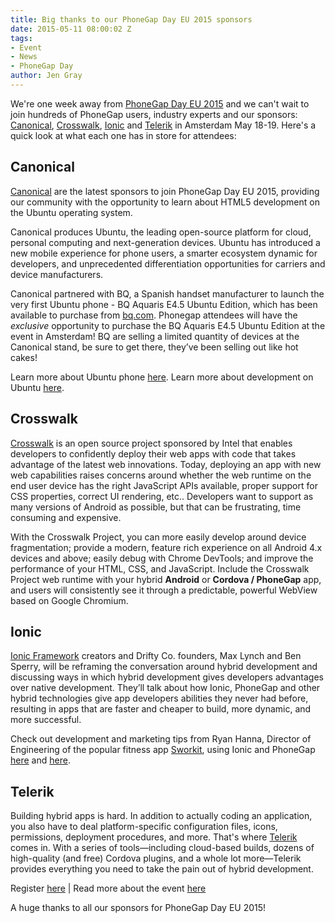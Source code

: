 ```yaml
---
title: Big thanks to our PhoneGap Day EU 2015 sponsors
date: 2015-05-11 08:00:02 Z
tags:
- Event
- News
- PhoneGap Day
author: Jen Gray
---
```


We're one week away from [PhoneGap Day EU 2015](http://pgday.phonegap.com/eu2015/) and we can't wait to join hundreds of PhoneGap users, industry experts and our sponsors: [Canonical](http://www.canonical.com/), [Crosswalk](https://crosswalk-project.org/), [Ionic](http://ionicframework.com/) and [Telerik](http://www.telerik.com/) in Amsterdam May 18-19. Here's a quick look at what each one has in store for attendees:

## Canonical

[Canonical](http://www.canonical.com/) are the latest sponsors to join PhoneGap Day EU 2015, providing our community with the opportunity to learn about HTML5 development on the Ubuntu operating system.

Canonical produces Ubuntu, the leading open-source platform for cloud, personal computing and next-generation devices. Ubuntu has introduced a new mobile experience for phone users, a smarter ecosystem dynamic for developers, and unprecedented differentiation opportunities for carriers and device manufacturers.

Canonical partnered with BQ, a Spanish handset manufacturer to launch the very first Ubuntu phone - BQ Aquaris E4.5 Ubuntu Edition, which has been available to purchase from [bq.com](http://www.bq.com/gb/). Phonegap attendees will have the _exclusive_ opportunity to purchase the BQ Aquaris E4.5 Ubuntu Edition at the event in Amsterdam! BQ are selling a limited quantity of devices at the Canonical stand, be sure to get there, they’ve been selling out like hot cakes!

Learn more about Ubuntu phone [here](http://www.ubuntu.com/phone/).
Learn more about development on Ubuntu [here](https://developer.ubuntu.com/en/).

## Crosswalk

[Crosswalk](https://crosswalk-project.org/) is an open source project sponsored by Intel that enables developers to confidently deploy their web apps with code that takes advantage of the latest web innovations. Today, deploying an app with new web capabilities raises concerns around whether the web runtime on the end user device has the right JavaScript APIs available, proper support for CSS properties, correct UI rendering, etc..  Developers want to support as many versions of Android as possible, but that can be frustrating, time consuming and expensive.

With the Crosswalk Project, you can more easily develop around device fragmentation; provide a modern, feature rich experience on all Android 4.x devices and above; easily debug with Chrome DevTools; and improve the performance of your HTML, CSS, and JavaScript. Include the Crosswalk Project web runtime with your hybrid __Android__ or __Cordova / PhoneGap__ app, and users will consistently see it through a predictable, powerful WebView based on Google Chromium.

## Ionic

[Ionic Framework](http://ionicframework.com/) creators and Drifty Co. founders, Max Lynch and Ben Sperry, will be reframing the conversation around hybrid development and discussing ways in which hybrid development gives developers advantages over native development. They’ll talk about how Ionic, PhoneGap and other hybrid technologies give app developers abilities they never had before, resulting in apps that are faster and cheaper to build, more dynamic, and more successful.

Check out development and marketing tips from Ryan Hanna, Director of Engineering of the popular fitness app [Sworkit](http://sworkit.com/), using Ionic and PhoneGap [here](https://phonegap.com/blog/2015/03/19/sworkit-guest-post-pt1/) and [here](https://phonegap.com/blog/2015/05/06/sworkit-guest-post-pt-2/).

## Telerik

Building hybrid apps is hard. In addition to actually coding an application, you also have to deal platform-specific configuration files, icons, permissions, deployment procedures, and more. That's where [Telerik](http://www.telerik.com/) comes in. With a series of tools—including cloud-based builds, dozens of high-quality (and free) Cordova plugins, and a whole lot more—Telerik provides everything you need to take the pain out of hybrid development.

Register [here](httpshttps://phonegapdayeu.paydro.net/) | Read more about the event [here](http://pgday.phonegap.com/eu2015/)

A huge thanks to all our sponsors for PhoneGap Day EU 2015!
